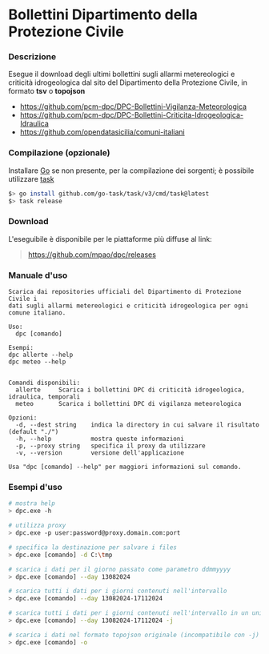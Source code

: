 # Bollettini Dipartimento della Protezione Civile

### Descrizione

Esegue il download  degli ultimi bollettini sugli allarmi metereologici e criticità idrogeologica
dal sito del Dipartimento della Protezione Civile, in formato **tsv** o **topojson**

* https://github.com/pcm-dpc/DPC-Bollettini-Vigilanza-Meteorologica
* https://github.com/pcm-dpc/DPC-Bollettini-Criticita-Idrogeologica-Idraulica
* https://github.com/opendatasicilia/comuni-italiani

### Compilazione (opzionale)

Installare [Go](https://go.dev/dl/) se non presente, per la compilazione dei sorgenti; è possibile utilizzare [task](https://taskfile.dev/)

```bash
$> go install github.com/go-task/task/v3/cmd/task@latest
$> task release
```

### Download

L'eseguibile è disponibile per le piattaforme più diffuse al link:

> https://github.com/mpao/dpc/releases


### Manuale d'uso

```text
Scarica dai repositories ufficiali del Dipartimento di Protezione Civile i
dati sugli allarmi metereologici e criticità idrogeologica per ogni comune italiano.

Uso:
  dpc [comando]

Esempi:
dpc allerte --help
dpc meteo --help


Comandi disponibili:
  allerte     Scarica i bollettini DPC di criticità idrogeologica, idraulica, temporali
  meteo       Scarica i bollettini DPC di vigilanza meteorologica

Opzioni:
  -d, --dest string    indica la directory in cui salvare il risultato (default "./")
  -h, --help           mostra queste informazioni
  -p, --proxy string   specifica il proxy da utilizzare
  -v, --version        versione dell'applicazione

Usa "dpc [comando] --help" per maggiori informazioni sul comando.
```

### Esempi d'uso

```bash
# mostra help
> dpc.exe -h

# utilizza proxy
> dpc.exe -p user:password@proxy.domain.com:port

# specifica la destinazione per salvare i files
> dpc.exe [comando] -d C:\tmp

# scarica i dati per il giorno passato come parametro ddmmyyyy
> dpc.exe [comando] --day 13082024

# scarica tutti i dati per i giorni contenuti nell'intervallo 
> dpc.exe [comando] --day 13082024-17112024

# scarica tutti i dati per i giorni contenuti nell'intervallo in un unico file
> dpc.exe [comando] --day 13082024-17112024 -j

# scarica i dati nel formato topojson originale (incompatibile con -j)
> dpc.exe [comando] -o
```
